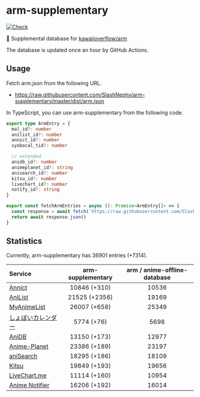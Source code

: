# arm-supplementary

[![Check](https://github.com/SlashNephy/arm-supplementary/actions/workflows/check-node.yml/badge.svg)](https://github.com/SlashNephy/arm-supplementary/actions/workflows/check-node.yml)

💊 Supplemental database for [kawaiioverflow/arm](https://github.com/kawaiioverflow/arm)

The database is updated once an hour by GitHub Actions.

## Usage

Fetch arm.json from the following URL.

- https://raw.githubusercontent.com/SlashNephy/arm-supplementary/master/dist/arm.json

In TypeScript, you can use arm-supplementary from the following code.

```TypeScript
export type ArmEntry = {
  mal_id?: number
  anilist_id?: number
  annict_id?: number
  syobocal_tid?: number

  // extended
  anidb_id?: number
  animeplanet_id?: string
  anisearch_id?: number
  kitsu_id?: number
  livechart_id?: number
  notify_id?: string
}

export const fetchArmEntries = async (): Promise<ArmEntry[]> => {
  const response = await fetch('https://raw.githubusercontent.com/SlashNephy/arm-supplementary/master/dist/arm.json')
  return await response.json()
}
```

## Statistics

Currently, arm-supplementary has 36901 entries (+7314).

| Service                                     | arm-supplementary | arm / anime-offline-database |
| :------------------------------------------ | :---------------: | :--------------------------: |
| [Annict](https://annict.com)                |   10846 (+310)    |            10536             |
| [AniList](https://anilist.co)               |   21525 (+2356)   |            19169             |
| [MyAnimeList](https://myanimelist.net)      |   26007 (+658)    |            25349             |
| [しょぼいカレンダー](https://cal.syoboi.jp) |    5774 (+76)     |             5698             |
| [AniDB](https://anidb.net)                  |   13150 (+173)    |            12977             |
| [Anime-Planet](https://anime-planet.com)    |   23386 (+189)    |            23197             |
| [aniSearch](https://anisearch.com)          |   18295 (+186)    |            18109             |
| [Kitsu](https://kitsu.io)                   |   19849 (+193)    |            19656             |
| [LiveChart.me](https://livechart.me)        |   11114 (+160)    |            10954             |
| [Anime Notifier](https://notify.moe)        |   16206 (+192)    |            16014             |
